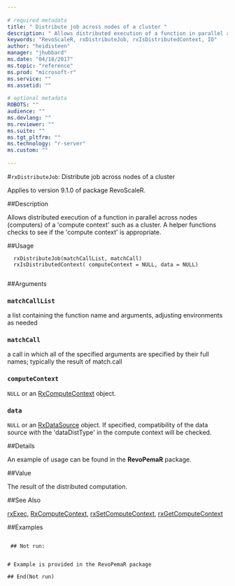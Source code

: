```yaml
--- 
 
# required metadata 
title: " Distribute job across nodes of a cluster " 
description: " Allows distributed execution of a function in parallel across nodes (computers)  of a compute context such as a cluster. A helper functions checks to see if the compute context is appropriate. " 
keywords: "RevoScaleR, rxDistributeJob, rxIsDistributedContext, IO" 
author: "heidisteen" 
manager: "jhubbard" 
ms.date: "04/18/2017" 
ms.topic: "reference" 
ms.prod: "microsoft-r" 
ms.service: "" 
ms.assetid: "" 
 
# optional metadata 
ROBOTS: "" 
audience: "" 
ms.devlang: "" 
ms.reviewer: "" 
ms.suite: "" 
ms.tgt_pltfrm: "" 
ms.technology: "r-server" 
ms.custom: "" 
 
--- 
```

 
 
 
 #`rxDistributeJob`:  Distribute job across nodes of a cluster 

 Applies to version 9.1.0 of package RevoScaleR.
 
 ##Description
 
Allows distributed execution of a function in parallel across nodes (computers) 
of a 'compute context' such as a cluster. A helper functions checks to see
if the 'compute context' is appropriate.
 
 
 
 ##Usage

```   
  rxDistributeJob(matchCallList, matchCall)
  rxIsDistributedContext( computeContext = NULL, data = NULL)
 
```
 
 
 ##Arguments

   
  
 ### `matchCallList`
  a list containing the function name and arguments, adjusting environments as needed 
  
  
  
 ### `matchCall`
  a call in which all of the specified arguments are specified by their full names;  typically the result of match.call 
  
  
  
 ### `computeContext`
 `NULL` or an [RxComputeContext](rxcomputecontext.md) object. 
  
  
  
 ### `data`
 `NULL` or an [RxDataSource](rxdatasource.md) object.  If specified, compatibility of the data source with the 'dataDistType' in the compute context will be checked. 
  
  
 
 
 
 ##Details
 
An example of usage can be found in the **RevoPemaR** package.
 
 
 
 ##Value
 
The result of the distributed computation.

 
 
 
 ##See Also
 
[rxExec](../../scaler/packagehelp/rxexec.md),
[RxComputeContext](rxcomputecontext.md),
[rxSetComputeContext](../../scaler/packagehelp/rxsetcomputecontext.md),
[rxGetComputeContext](../../scaler/packagehelp/rxsetcomputecontext.md)
   
 ##Examples

 ```
   
  ## Not run:
 

# Example is provided in the RevoPemaR package

 ## End(Not run) 
  
 
```
 
 
